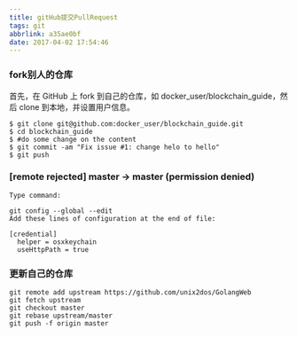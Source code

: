 ```yaml
---
title: gitHub提交PullRequest
tags: git
abbrlink: a35ae0bf
date: 2017-04-02 17:54:46
---
```



### fork别人的仓库
首先，在 GitHub 上 fork 到自己的仓库，如 docker_user/blockchain_guide，然后 clone 到本地，并设置用户信息。

```
$ git clone git@github.com:docker_user/blockchain_guide.git
$ cd blockchain_guide
$ #do some change on the content
$ git commit -am "Fix issue #1: change helo to hello"
$ git push
```

<!-- more -->

### [remote rejected] master -> master (permission denied)

```
Type command:

git config --global --edit
Add these lines of configuration at the end of file:

[credential]
  helper = osxkeychain
  useHttpPath = true
```
  
  
### 更新自己的仓库
  
  ```
  git remote add upstream https://github.com/unix2dos/GolangWeb
  git fetch upstream
  git checkout master
  git rebase upstream/master
  git push -f origin master
  ```
 